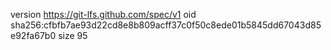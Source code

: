 version https://git-lfs.github.com/spec/v1
oid sha256:cfbfb7ae93d22cd8e8b809acff37c0f50c8ede01b5845dd67043d85e92fa67b0
size 95
